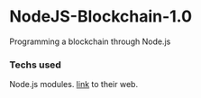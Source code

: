 # NodeJS-Blockchain-1.0
Programming a blockchain through Node.js

### Techs used
Node.js modules. [link](https://nodejs.org/api/modules.html) to their web.
